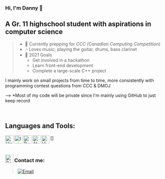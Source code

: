 ### Hi, I'm Danny 👋
## A Gr. 11 highschool student with aspirations in computer science
>
>- 🌱 Currently prepping for _CCC (Canadian Computing Competition)_
>- 🎶 Loves music; playing the guitar, drums, bass clarinet
>- 🥅 2021 Goals
>   - Get involved in a hackathon
>   - Learn front-end development
>   - Complete a large-scale C++ project
>

I mainly work on small projects from time to time, more consistently with programming contest questions from CCC & DMOJ

--> *Most of my code will be private since I'm mainly using GitHub to just keep record

<br />

## Languages and Tools:
[<img align="left" alt="Visual Studio Code" width="26px" src="https://upload.wikimedia.org/wikipedia/commons/thumb/9/9a/Visual_Studio_Code_1.35_icon.svg/2048px-Visual_Studio_Code_1.35_icon.svg.png" />](https://code.visualstudio.com/)

[<img align="left" alt="Intellij IDEA" width="26px" src="https://upload.wikimedia.org/wikipedia/commons/thumb/9/9c/IntelliJ_IDEA_Icon.svg/1024px-IntelliJ_IDEA_Icon.svg.png" />](https://www.jetbrains.com/idea/)

[<img align="left" alt="PyCharm" width="26px" src="https://scontent.fymy1-2.fna.fbcdn.net/v/t1.6435-9/80768532_3020560597972810_3275030339793190912_n.png?_nc_cat=111&ccb=1-5&_nc_sid=973b4a&_nc_ohc=L3UljZbMjU4AX8m5MeX&_nc_ht=scontent.fymy1-2.fna&oh=ca43fcc1ddac69684f52c0d5b61ddb94&oe=61BD93EB" />](https://www.jetbrains.com/pycharm/)

[<img align="left" alt="Atom" width="26px" src="https://i.pinimg.com/originals/3f/a3/ba/3fa3ba4d765179f9889c3cf0672dd967.png" />](https://atom.io/)

[<img align="left" alt="Vim" width="26px" src="https://upload.wikimedia.org/wikipedia/commons/thumb/9/9f/Vimlogo.svg/1022px-Vimlogo.svg.png" />]

<br />

[<img align="left" alt="C++" width="26px" src="https://isocpp.org/assets/images/cpp_logo.png" />](https://isocpp.org/)


### Contact me:
> [![Email](https://ssl.gstatic.com/ui/v1/icons/mail/rfr/logo_gmail_lockup_dark_1x_r2.png 'Gmail')](mailto:hudanny295@gmail.com)

<!--
**Danh295/Danh295** is a ✨ _special_ ✨ repository because its `README.md` (this file) appears on your GitHub profile.

Here are some ideas to get you started:

- 🔭 I’m currently working on ...
- 🌱 I’m currently learning ...
- 👯 I’m looking to collaborate on ...
- 🤔 I’m looking for help with ...
- 💬 Ask me about ...
- 📫 How to reach me: ...
- 😄 Pronouns: ...
- ⚡ Fun fact: ...
-->
